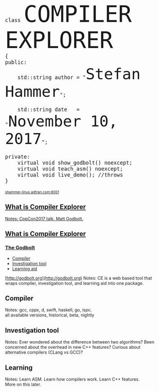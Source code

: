 <pre style="font-size:20px">
<code class="c++" data-noescape>
class <span style="font-size:74px">COMPILER EXPLORER</span> 
{
public:
    std::string author = "<span style="font-size:50px">Stefan Hammer</span>";<br>
    std::string date   = "<span style="font-size:50px">November 10, 2017</span>";

private:
    virtual void show_godbolt() noexcept;
    virtual void teach_asm() noexcept;
    virtual void live_demo(); //throws
<span style="display:inline-block;position:relative;background:url(/data/images/squig.gif) bottom repeat-x;">}</span></code></pre>

<small><a href="http://shammer-linux.adtran.com:8001"/>shammer-linux.adtran.com:8001</small>



## What is Compiler Explorer
Notes: CppCon2017 talk. Matt Godbolt.


## What is Compiler Explorer
### The Godbolt 			<!--.element: class="fragment"-->
* Compiler 						<!--.element: class="fragment"-->
* Investigation tool 	<!--.element: class="fragment"-->
* Learning aid 				<!--.element: class="fragment"-->

[http://godbolt.org](http://godbolt.org)
Notes:
CE is a web based tool that wraps compiler, investigation tool, and learning aid into one package.


## Compiler
Notes: 
gcc, cppx, d, swift, haskell, go, ispc.<br>
all available versions, historical, beta, nightly


## Investigation tool
Notes:
Ever wondered about the difference between two algorithms?
Been concerned about the overhead in new C++ features?
Curious about alternative compilers (CLang vs GCC)?


## Learning
Notes:
Learn ASM. Learn how compilers work. Learn C++ features.<br>
More on this later.
